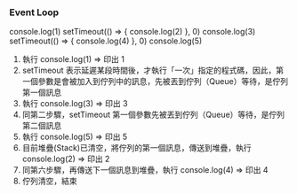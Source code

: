 ### Event Loop

console.log(1)
setTimeout(() => {
  console.log(2)
}, 0)
console.log(3)
setTimeout(() => {
  console.log(4)
}, 0)
console.log(5)

1. 執行 console.log(1) => 印出 1
2. setTimeout 表示延遲某段時間後，才執行「一次」指定的程式碼，因此，第一個參數是會被加入到佇列中的訊息，先被丟到佇列（Queue）等待，是佇列第一個訊息
3. 執行 console.log(3) => 印出 3
4. 同第二步驟，setTimeout 第一個參數先被丟到佇列（Queue）等待，是佇列第二個訊息
5. 執行 console.log(5) => 印出 5
6. 目前堆疊(Stack)已清空，將佇列的第一個訊息，傳送到堆疊，執行 console.log(2) => 印出 2
7. 同第六步驟，再傳送下一個訊息到堆疊，執行 console.log(4) => 印出 4
8. 佇列清空，結束


